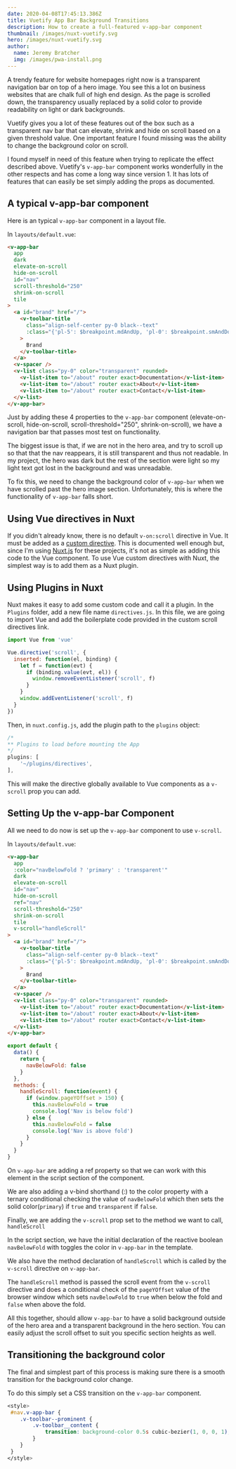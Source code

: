 ```yaml
---
date: 2020-04-08T17:45:13.386Z
title: Vuetify App Bar Background Transitions
description: How to create a full-featured v-app-bar component
thumbnail: /images/nuxt-vuetify.svg
hero: /images/nuxt-vuetify.svg
author:
  name: Jeremy Bratcher
  img: /images/pwa-install.png
---
```


A trendy feature for website homepages right now is a transparent navigation bar on top of a hero image. You see this a lot on business websites that are chalk full of high end design. As the page is scrolled down, the transparency usually replaced by a solid color to provide readability on light or dark backgrounds.

Vuetify gives you a lot of these features out of the box such as a transparent nav bar that can elevate, shrink and hide on scroll based on a given threshold value. One important feature I found missing was the ability to change the background color on scroll.

I found myself in need of this feature when trying to replicate the effect described above. Vuetify's `v-app-bar` component works wonderfully in the other respects and has come a long way since version 1. It has lots of features that can easily be set simply adding the props as documented.

## A typical v-app-bar component

Here is an typical `v-app-bar` component in a layout file.

In `layouts/default.vue`:

```html
<v-app-bar
  app
  dark
  elevate-on-scroll
  hide-on-scroll
  id="nav"
  scroll-threshold="250"
  shrink-on-scroll
  tile
>
  <a id="brand" href="/">
    <v-toolbar-title
      class="align-self-center py-0 black--text"
      :class="{'pl-5': $breakpoint.mdAndUp, 'pl-0': $breakpoint.smAndDown}"
    >
      Brand
    </v-toolbar-title>
  </a>
  <v-spacer />
  <v-list class="py-0" color="transparent" rounded>
    <v-list-item to="/about" router exact>Documentation</v-list-item>
    <v-list-item to="/about" router exact>About</v-list-item>
    <v-list-item to="/about" router exact>Contact</v-list-item>
  </v-list>
</v-app-bar>
```

Just by adding these 4 properties to the `v-app-bar` component (elevate-on-scroll, hide-on-scroll, scroll-threshold="250", shrink-on-scroll), we have a navigation bar that passes most test on functionality.

The biggest issue is that, if we are not in the hero area, and try to scroll up so that that the nav reappears, it is still transparent and thus not readable. In my project, the hero was dark but the rest of the section were light so my light text got lost in the background and was unreadable.

To fix this, we need to change the background color of `v-app-bar` when we have scrolled past the hero image section. Unfortunately, this is where the functionality of `v-app-bar` falls short.

## Using Vue directives in Nuxt

If you didn't already know, there is no default `v-on:scroll` directive in Vue. It must be added as a [custom directive](https://vuejs.org/v2/cookbook/creating-custom-scroll-directives.html). This is documented well enough but, since I'm using [Nuxt.js](https://nuxtjs.org/) for these projects, it's not as simple as adding this code to the Vue component. To use Vue custom directives with Nuxt, the simplest way is to add them as a Nuxt plugin.

## Using Plugins in Nuxt

Nuxt makes it easy to add some custom code and call it a plugin. In the `Plugins` folder, add a new file name `directives.js`. In this file, we are going to import Vue and add the boilerplate code provided in the custom scroll directives link.

```javascript
import Vue from 'vue'

Vue.directive('scroll', {
  inserted: function(el, binding) {
    let f = function(evt) {
      if (binding.value(evt, el)) {
        window.removeEventListener('scroll', f)
      }
    }
    window.addEventListener('scroll', f)
  }
})
```

Then, in `nuxt.config.js`, add the plugin path to the `plugins` object:

```javascript
/*
** Plugins to load before mounting the App
*/
plugins: [
    '~/plugins/directives',
],
```

This will make the directive globally available to Vue components as a `v-scroll` prop you can add.

## Setting Up the v-app-bar Component

All we need to do now is set up the `v-app-bar` component to use `v-scroll`.

In `layouts/default.vue`:

```html
<v-app-bar
  app
  :color="navBelowFold ? 'primary' : 'transparent'"
  dark
  elevate-on-scroll
  id="nav"
  hide-on-scroll
  ref="nav"
  scroll-threshold="250"
  shrink-on-scroll
  tile
  v-scroll="handleScroll"
>
  <a id="brand" href="/">
    <v-toolbar-title
      class="align-self-center py-0 black--text"
      :class="{'pl-5': $breakpoint.mdAndUp, 'pl-0': $breakpoint.smAndDown}"
    >
      Brand
    </v-toolbar-title>
  </a>
  <v-spacer />
  <v-list class="py-0" color="transparent" rounded>
    <v-list-item to="/about" router exact>Documentation</v-list-item>
    <v-list-item to="/about" router exact>About</v-list-item>
    <v-list-item to="/about" router exact>Contact</v-list-item>
  </v-list>
</v-app-bar>
```

```javascript
export default {
  data() {
    return {
      navBelowFold: false
    }
  },
  methods: {
    handleScroll: function(event) {
      if (window.pageYOffset > 150) {
        this.navBelowFold = true
        console.log('Nav is below fold')
      } else {
        this.navBelowFold = false
        console.log('Nav is above fold')
      }
    }
  }
}
```

On `v-app-bar` are adding a ref property so that we can work with this element in the script section of the component.

We are also adding a v-bind shorthand (:) to the color property with a ternary conditional checking the value of `navBelowFold` which then sets the solid color(`primary`) if `true` and `transparent` if `false`.

Finally, we are adding the `v-scroll` prop set to the method we want to call, `handleScroll`

In the script section, we have the initial declaration of the reactive boolean `navBelowFold` with toggles the color in `v-app-bar` in the template.

We also have the method declaration of `handleScroll` which is called by the `v-scroll` directive on `v-app-bar`.

The `handleScroll` method is passed the scroll event from the `v-scroll` directive and does a conditional check of the `pageYOffset` value of the browser window which sets `navBelowFold` to `true` when below the fold and `false` when above the fold.

All this together, should allow `v-app-bar` to have a solid background outside of the hero area and a transparent background in the hero section. You can easily adjust the scroll offset to suit you specific section heights as well.

## Transitioning the background color

The final and simplest part of this process is making sure there is a smooth transition for the background color change.

To do this simply set a CSS transition on the `v-app-bar` component.

```css
<style>
 #nav.v-app-bar {
    .v-toolbar--prominent {
        .v-toolbar__content {
            transition: background-color 0.5s cubic-bezier(1, 0, 0, 1);
        }
    }
 }
</style>
```
